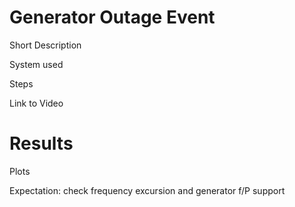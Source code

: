 # Generator Outage Event
Short Description

System used

Steps

Link to Video

# Results
Plots

Expectation: check frequency excursion and generator f/P support
